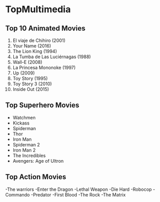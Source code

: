 
# TopMultimedia


## Top 10 Animated Movies

1. El viaje de Chihiro (2001)
2. Your Name (2016)
3. The Lion King (1994)
4. La Tumba de Las Luciérnagas (1988)
5. Wall-E (2008)
6. La Princesa Mononoke (1997)
7. Up (2009)
8. Toy Story (1995)
9. Toy Story 3 (2010)
10. Inside Out (2015)

## Top Superhero Movies

- Watchmen
- Kickass
- Spiderman
- Thor
- Iron Man
- Spiderman 2
- Iron Man 2
- The Incredibles
- Avengers: Age of Ultron

## Top Action Movies

-The warriors
-Enter the Dragon
-Lethal Weapon
-Die Hard
-Robocop
-Commando
-Predator
-First Blood
-The Rock
-The Matrix

